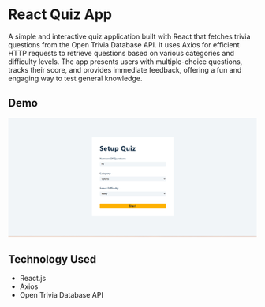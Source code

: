 # React Quiz App

A simple and interactive quiz application built with React that fetches trivia questions from the Open Trivia Database API. It uses Axios for efficient HTTP requests to retrieve questions based on various categories and difficulty levels. The app presents users with multiple-choice questions, tracks their score, and provides immediate feedback, offering a fun and engaging way to test general knowledge.

## Demo

![Quiz App](/public/quiz-app.gif)

## Technology Used

- React.js
- Axios
- Open Trivia Database API

